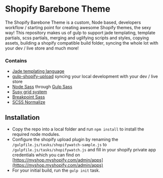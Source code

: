 # Shopify Barebone Theme

The Shopify Barebone Theme is a custom, Node based, developers workflow / starting point for creating awesome Shopify themes, the sexy way! This repository makes us of gulp to support jade templating, template partials, scss partials, merging and uglifying scripts and styles, copying assets, building a shopify compatible build folder, syncing the whole lot with your dev / live store and much more!

### Contains
* [Jade templating language](http://jade-lang.com/ "Jade - Templating engine")
* [gulp-shopify-upload](https://www.npmjs.com/package/gulp-shopify-upload "Gulp Shopify Upload") syncing your local development with your dev / live store
* [Node Sass](http://libsass.org/) through [Gulp Sass](https://www.npmjs.com/package/gulp-sass)
* [Susy grid system](http://susy.oddbird.net/)
* [Breakpoint Sass](http://breakpoint-sass.com/)
* [SCSS Normalize](https://github.com/appleboy/normalize.scss)

## Installation

* Copy the repo into a local folder and run `npm install` to install the required node modules.
* Configure the shopify upload plugin by renaming the `/gulpfile.js/tasks/shopifywatch-sample.js` to `/gulpfile.js/tasks/shopifywatch.js` and fill in your shopify private app credentials which you can find on [https://myshop.myshopify.com/admin/apps](https://myshop.myshopify.com/admin/apps)
* For your initial build, run the `gulp init` task.


